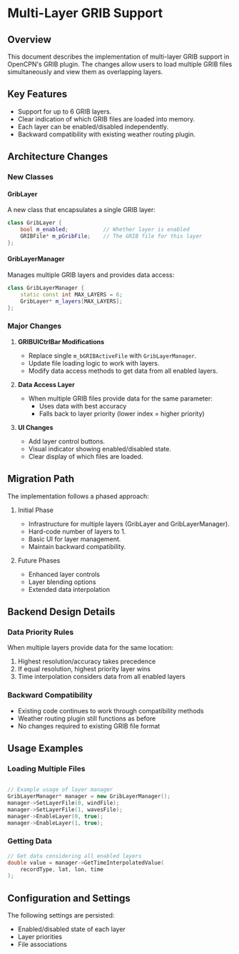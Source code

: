 # Multi-Layer GRIB Support

## Overview

This document describes the implementation of multi-layer GRIB support in OpenCPN's GRIB plugin.
The changes allow users to load multiple GRIB files simultaneously and view them as overlapping layers.

## Key Features

- Support for up to 6 GRIB layers.
- Clear indication of which GRIB files are loaded into memory.
- Each layer can be enabled/disabled independently.
- Backward compatibility with existing weather routing plugin.

## Architecture Changes

### New Classes

#### GribLayer

A new class that encapsulates a single GRIB layer:

```c++
class GribLayer {
    bool m_enabled;           // Whether layer is enabled
    GRIBFile* m_pGribFile;    // The GRIB file for this layer
};
```

#### GribLayerManager

Manages multiple GRIB layers and provides data access:

```c++
class GribLayerManager {
    static const int MAX_LAYERS = 6;
    GribLayer* m_layers[MAX_LAYERS];
};
```

### Major Changes

1. **GRIBUICtrlBar Modifications**
   - Replace single `m_bGRIBActiveFile` with `GribLayerManager`.
   - Update file loading logic to work with layers.
   - Modify data access methods to get data from all enabled layers.

2. **Data Access Layer**
   - When multiple GRIB files provide data for the same parameter:
     - Uses data with best accuracy
     - Falls back to layer priority (lower index = higher priority)

3. **UI Changes**
   - Add layer control buttons.
   - Visual indicator showing enabled/disabled state.
   - Clear display of which files are loaded.

## Migration Path

The implementation follows a phased approach:

1. Initial Phase
   - Infrastructure for multiple layers (GribLayer and GribLayerManager).
   - Hard-code number of layers to 1.
   - Basic UI for layer management.
   - Maintain backward compatibility.

2. Future Phases
   - Enhanced layer controls
   - Layer blending options
   - Extended data interpolation

## Backend Design Details

### Data Priority Rules

When multiple layers provide data for the same location:

1. Highest resolution/accuracy takes precedence
2. If equal resolution, highest priority layer wins
3. Time interpolation considers data from all enabled layers

### Backward Compatibility

- Existing code continues to work through compatibility methods
- Weather routing plugin still functions as before
- No changes required to existing GRIB file format

## Usage Examples

### Loading Multiple Files

```c++

// Example usage of layer manager
GribLayerManager* manager = new GribLayerManager();
manager->SetLayerFile(0, windFile);
manager->SetLayerFile(1, wavesFile);
manager->EnableLayer(0, true);
manager->EnableLayer(1, true);
```

### Getting Data

```c++
// Get data considering all enabled layers
double value = manager->GetTimeInterpolatedValue(
    recordType, lat, lon, time
);
```

## Configuration and Settings

The following settings are persisted:

- Enabled/disabled state of each layer
- Layer priorities
- File associations
